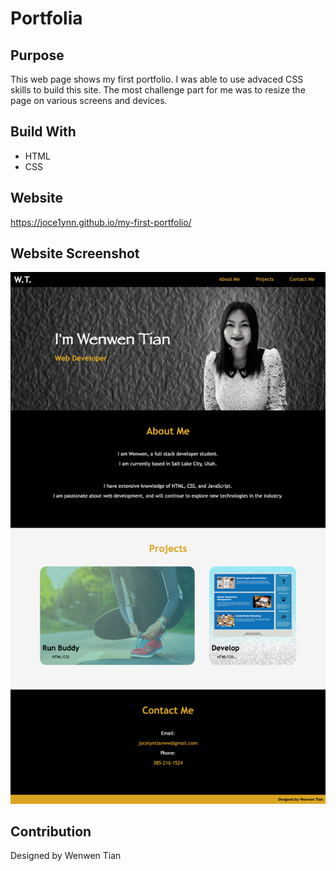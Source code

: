 # Portfolia

## Purpose
This web page shows my first portfolio. I was able to use advaced CSS skills to build this site. The most challenge part for me was to resize the page on various screens and devices.

## Build With
* HTML
* CSS

## Website
https://joce1ynn.github.io/my-first-portfolio/

## Website Screenshot
![Screenshot](/assets/images/Wenwen-Tian.png)

## Contribution
Designed by Wenwen Tian
